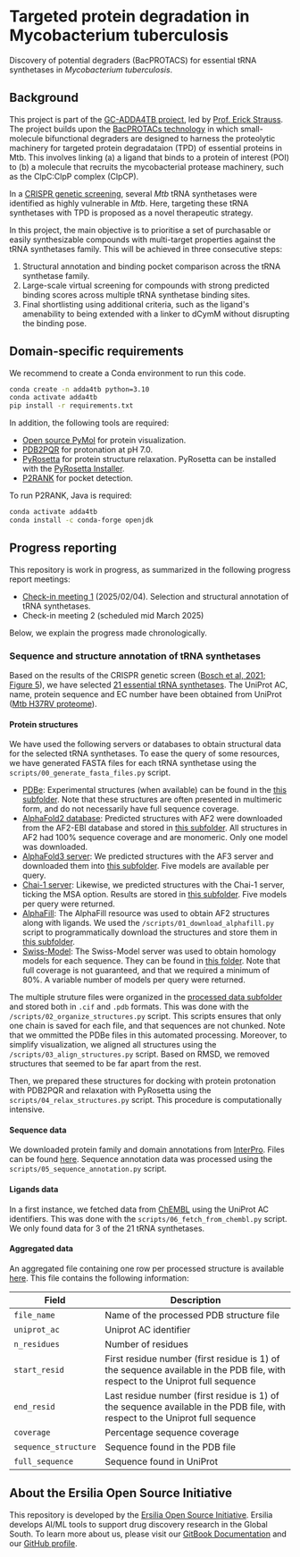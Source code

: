 # Targeted protein degradation in Mycobacterium tuberculosis
Discovery of potential degraders (BacPROTACS) for essential tRNA synthetases in _Mycobacterium tuberculosis_.

## Background

This project is part of the [GC-ADDA4TB project](https://www.lifearc.org/project/grand-challenges-programme/), led by [Prof. Erick Strauss](https://scholar.google.com/citations?user=zK9kCVUAAAAJ&hl=en).
The project builds upon the [BacPROTACs technology](https://pubmed.ncbi.nlm.nih.gov/35662409/) in which small-molecule bifunctional degraders are designed to harness the proteolytic machinery for targeted protein degradataion (TPD) of essential proteins in Mtb. This involves linking (a) a ligand that binds to a protein of interest (POI) to (b) a molecule that recruits the mycobacterial protease machinery, such as the ClpC:ClpP complex (ClpCP).

In a [CRISPR genetic screening](https://pubmed.ncbi.nlm.nih.gov/34297925/), several _Mtb_ tRNA synthetases were identified as highly vulnerable in _Mtb_. Here, targeting these tRNA synthetases with TPD is proposed as a novel therapeutic strategy.

In this project, the main objective is to prioritise a set of purchasable or easily synthesizable compounds with multi-target properties against the tRNA synthetases family. This will be achieved in three consecutive steps:
1. Structural annotation and binding pocket comparison across the tRNA synthetase family.
2. Large-scale virtual screening for compounds with strong predicted binding scores across multiple tRNA synthetase binding sites.
3. Final shortlisting using additional criteria, such as the ligand's amenability to being extended with a linker to dCymM without disrupting the binding pose.

## Domain-specific requirements

We recommend to create a Conda environment to run this code.
```bash
conda create -n adda4tb python=3.10
conda activate adda4tb
pip install -r requirements.txt
```

In addition, the following tools are required:

* [Open source PyMol](https://github.com/schrodinger/pymol-open-source) for protein visualization.
* [PDB2PQR](https://pdb2pqr.readthedocs.io/en/latest/) for protonation at pH 7.0.
* [PyRosetta](https://www.pyrosetta.org/) for protein structure relaxation. PyRosetta can be installed with the [PyRosetta Installer](https://www.pyrosetta.org/downloads).
* [P2RANK](https://github.com/rdk/p2rank) for pocket detection. 


To run P2RANK, Java is required:

```bash
conda activate adda4tb
conda install -c conda-forge openjdk
```

## Progress reporting

This repository is work in progress, as summarized in the following progress report meetings:

* [Check-in meeting 1](https://docs.google.com/presentation/d/1a7K4EkecYM63CPa7QRw1SOEGv2AEA3FYjpLJPYPpIkY/edit?usp=drive_link) (2025/02/04). Selection and structural annotation of tRNA synthetases.
* Check-in meeting 2 (scheduled mid March 2025)

Below, we explain the progress made chronologically.

### Sequence and structure annotation of tRNA synthetases

Based on the results of the CRISPR genetic screen ([Bosch et al, 2021; Figure 5](assets/bosch_2021_figure_5.jpg)), we have selected [21 essential tRNA synthetases](data/mtb_trna_synthetases_bosch_2021_fig5_annotated.csv). The UniProt AC, name, protein sequence and EC number have been obtained from UniProt ([Mtb H37RV proteome](data/mtb_h37rv_proteome.tsv)).

#### Protein structures

We have used the following servers or databases to obtain structural data for the selected tRNA synthetases. To ease the query of some resources, we have generated FASTA files for each tRNA synthetase using the `scripts/00_generate_fasta_files.py` script.

* [PDBe](https://www.ebi.ac.uk/pdbe/): Experimental structures (when available) can be found in the [this subfolder](/data/structures/pdbe_database). Note that these structures are often presented in multimeric form, and do not necessarily have full sequence coverage.
* [AlphaFold2 database](https://alphafold.ebi.ac.uk/): Predicted structures with AF2 were downloaded from the AF2-EBI database and stored in [this subfolder](/data/structures/alphafold2_database). All structures in AF2 had 100% sequence coverage and are monomeric. Only one model was downloaded.
* [AlphaFold3 server](https://alphafoldserver.com/): We predicted structures with the AF3 server and downloaded them into [this subfolder](/data/structures/alphafold3_webserver). Five models are available per query.
* [Chai-1 server](https://lab.chaidiscovery.com/dashboard): Likewise, we predicted structures with the Chai-1 server, ticking the MSA option. Results are stored in [this subfolder](/data/structures/chai1_server). Five models per query were returned.
* [AlphaFill](https://alphafill.eu/): The AlphaFill resource was used to obtain AF2 structures along with ligands. We used the `/scripts/01_download_alphafill.py` script to programmatically download the structures and store them in [this subfolder](/data/structures/alphafill_database/).
* [Swiss-Model](https://swissmodel.expasy.org/): The Swiss-Model server was used to obtain homology models for each sequence. They can be found in [this folder](/data/structures/swissmodel). Note that full coverage is not guaranteed, and that we required a minimum of 80%. A variable number of models per query were returned.

The multiple struture files were organized in the [processed data subfolder](processed/structures) and stored both in `.cif` and `.pdb` formats. This was done with the `/scripts/02_organize_structures.py` script. This scripts ensures that only one chain is saved for each file, and that sequences are not chunked. Note that we ommitted the PDBe files in this automated processing. Moreover, to simplify visualization, we aligned all structures using the `/scripts/03_align_structures.py` script. Based on RMSD, we removed structures that seemed to be far apart from the rest.

Then, we prepared these structures for docking with protein protonation with PDB2PQR and relaxation with PyRosetta using the `scripts/04_relax_structures.py` script. This procedure is computationally intensive. 

#### Sequence data

We downloaded protein family and domain annotations from [InterPro](https://www.ebi.ac.uk/interpro/). Files can be found [here](data/sequences/interpro). Sequence annotation data was processed using the `scripts/05_sequence_annotation.py` script.

#### Ligands data

In a first instance, we fetched data from [ChEMBL](https://www.ebi.ac.uk/chembl/) using the UniProt AC identifiers. This was done with the `scripts/06_fetch_from_chembl.py` script. We only found data for 3 of the 21 tRNA synthetases.

#### Aggregated data

An aggregated file containing one row per processed structure is available [here](/processed/trna_synthetases_data.csv). This file contains the following information:

| **Field**              | **Description**                                                                                         |
|-------------------------|---------------------------------------------------------------------------------------------------------|
| `file_name`            | Name of the processed PDB structure file                                                               |
| `uniprot_ac`           | Uniprot AC identifier                                                                                  |
| `n_residues`           | Number of residues                                                                                     |
| `start_resid`          | First residue number (first residue is 1) of the sequence available in the PDB file, with respect to the Uniprot full sequence |
| `end_resid`            | Last residue number (first residue is 1) of the sequence available in the PDB file, with respect to the Uniprot full sequence |
| `coverage`             | Percentage sequence coverage                                                                           |
| `sequence_structure`   | Sequence found in the PDB file                                                                         |
| `full_sequence`        | Sequence found in UniProt                                                                              |


## About the Ersilia Open Source Initiative

This repository is developed by the [Ersilia Open Source Initiative](https://ersilia.io). Ersilia develops AI/ML tools to support drug discovery research in the Global South. To learn more about us, please visit our [GitBook Documentation](https://ersilia.gitbook.io) and our [GitHub profile](https://github.com/ersilia-os/).
